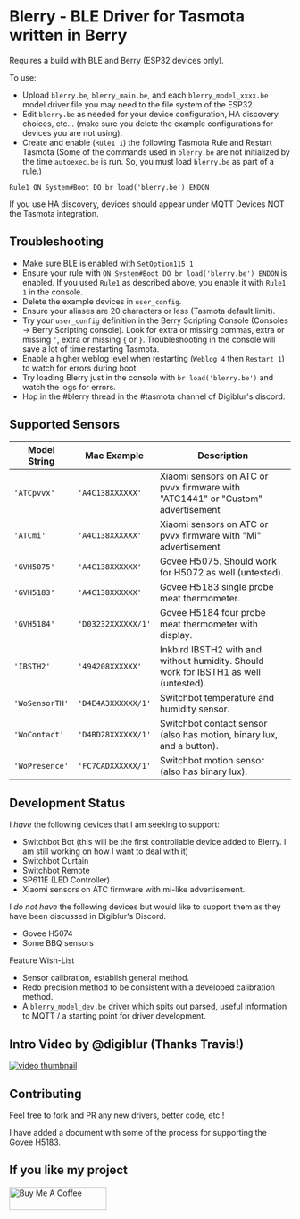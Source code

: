 # Blerry - BLE Driver for Tasmota written in Berry

Requires a build with BLE and Berry (ESP32 devices only).

To use: 
- Upload `blerry.be`, `blerry_main.be`, and each `blerry_model_xxxx.be` model driver file you may need to the file system of the ESP32.
- Edit `blerry.be` as needed for your device configuration, HA discovery choices, etc... (make sure you delete the example configurations for devices you are not using).
- Create and enable (`Rule1 1`) the following Tasmota Rule and Restart Tasmota (Some of the commands used in `blerry.be` are not initialized by the time `autoexec.be` is run. So, you must load `blerry.be` as part of a rule.)
```
Rule1 ON System#Boot DO br load('blerry.be') ENDON
```

If you use HA discovery, devices should appear under MQTT Devices NOT the Tasmota integration.

## Troubleshooting

- Make sure BLE is enabled with `SetOption115 1`
- Ensure your rule with `ON System#Boot DO br load('blerry.be') ENDON` is enabled. If you used `Rule1` as described above, you enable it with `Rule1 1` in the console.
- Delete the example devices in `user_config`.
- Ensure your aliases are 20 characters or less (Tasmota default limit).
- Try your `user_config` definition in the Berry Scripting Console (Consoles -> Berry Scripting console). Look for extra or missing commas, extra or missing `'`, extra or missing `{` or `}`. Troubleshooting in the console will save a lot of time restarting Tasmota.
- Enable a higher weblog level when restarting (`Weblog 4` then `Restart 1`) to watch for errors during boot.
- Try loading Blerry just in the console with `br load('blerry.be')` and watch the logs for errors.
- Hop in the #blerry thread in the #tasmota channel of Digiblur's discord.

## Supported Sensors

| Model String | Mac Example | Description |
| ------------ | ----------- | ----------- |
| `'ATCpvvx'` | `'A4C138XXXXXX'` | Xiaomi sensors on ATC or pvvx firmware with "ATC1441" or "Custom" advertisement  |
| `'ATCmi'` | `'A4C138XXXXXX'` | Xiaomi sensors on ATC or pvvx firmware with "Mi" advertisement  |
| `'GVH5075'` | `'A4C138XXXXXX'` | Govee H5075. Should work for H5072 as well (untested). |
| `'GVH5183'` | `'A4C138XXXXXX'` | Govee H5183 single probe meat thermometer. |
| `'GVH5184'` | `'D03232XXXXXX/1'` | Govee H5184 four probe meat thermometer with display. |
| `'IBSTH2'` | `'494208XXXXXX'` | Inkbird IBSTH2 with and without humidity. Should work for IBSTH1 as well (untested). |
| `'WoSensorTH'` | `'D4E4A3XXXXXX/1'` | Switchbot temperature and humidity sensor. |
| `'WoContact'` | `'D4BD28XXXXXX/1'` | Switchbot contact sensor (also has motion, binary lux, and a button). |
| `'WoPresence'` | `'FC7CADXXXXXX/1'` | Switchbot motion sensor (also has binary lux). |

## Development Status

I *have* the following devices that I am seeking to support:
- Switchbot Bot (this will be the first controllable device added to Blerry. I am still working on how I want to deal with it)
- Switchbot Curtain
- Switchbot Remote
- SP611E (LED Controller)
- Xiaomi sensors on ATC firmware with mi-like advertisement.
  
I *do not have* the following devices but would like to support them as they have been discussed in Digiblur's Discord.
- Govee H5074
- Some BBQ sensors

Feature Wish-List
- Sensor calibration, establish general method.
- Redo precision method to be consistent with a developed calibration method.
- A `blerry_model_dev.be` driver which spits out parsed, useful information to MQTT / a starting point for driver development.

## Intro Video by @digiblur (Thanks Travis!)

[![video thumbnail](http://img.youtube.com/vi/oJmDRkKnzFc/0.jpg)](http://www.youtube.com/watch?v=oJmDRkKnzFc "Tasmota ESP32 Bluetooth Blerry How To - Temperatures into Home Assistant")

## Contributing

Feel free to fork and PR any new drivers, better code, etc.!

I have added a document with some of the process for supporting the Govee H5183.

## If you like my project

<a href="https://www.buymeacoffee.com/tonyfav" target="_blank"><img src="https://cdn.buymeacoffee.com/buttons/default-orange.png" alt="Buy Me A Coffee" height="41" width="174"></a>

